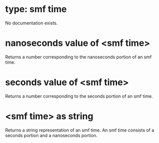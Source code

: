 # type: smf time

No documentation exists.

# nanoseconds value of &lt;smf time&gt;

Returns a number corresponding to the nanoseconds portion of an smf time.

# seconds value of &lt;smf time&gt;

Returns a number corresponding to the seconds portion of an smf time.

# &lt;smf time&gt; as string

Returns a string representation of an smf time. An smf time consists of a seconds portion and a nanoseconds portion.
